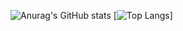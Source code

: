 ![Anurag's GitHub stats](https://github-readme-stats.vercel.app/api?username=tiptipple&theme=dark&show_icons=true)
[![Top Langs](https://github-readme-stats.vercel.app/api/top-langs/?username=tiptipple&layout=compact)]
